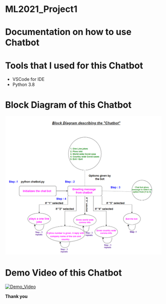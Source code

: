 # ML2021_Project1

# Documentation on how to use Chatbot


# Tools that I used for this Chatbot
- VSCode for IDE
- Python 3.8

# Block Diagram of this Chatbot
![](L5_chatbot_block_dig.png)

# Demo Video of this Chatbot
[![Demo_Video](https://img.youtube.com/vi/-EH3yewkfAw/0.jpg)](https://www.youtube.com/watch?v=-EH3yewkfAw)

**Thank you**
